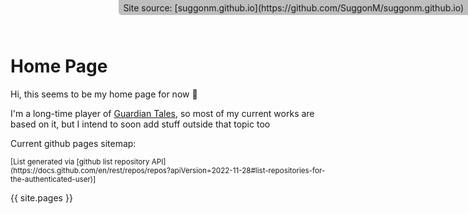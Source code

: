 <script>{% include_relative script.js %}</script>

# Home Page
Hi, this seems to be my home page for now 🙂

I'm a long-time player of [Guardian Tales](https://guardian-tales.fandom.com/wiki/), so most of my current works are based on it, but I intend to soon add stuff outside that topic too

Current github pages sitemap:

<ul class="gh-pages-list">
    <!-- script output -->
</ul>


<small markdown="1">
[List generated via [github list repository API](https://docs.github.com/en/rest/repos/repos?apiVersion=2022-11-28#list-repositories-for-the-authenticated-user)]
</small>

<div markdown="1" style="
	position: fixed;
	top: 0;
	right: 0;
	padding: 0.25em 0.5em;
	border-bottom-left-radius: 5px;
	backdrop-filter: invert(0.25);">
Site source: [suggonm.github.io](https://github.com/SuggonM/suggonm.github.io)
</div>

{{ site.pages }}